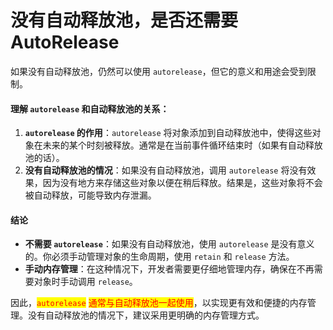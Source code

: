 # 没有自动释放池，是否还需要AutoRelease

如果没有自动释放池，仍然可以使用 `autorelease`，但它的意义和用途会受到限制。

#### 理解 `autorelease` 和自动释放池的关系：

1. **`autorelease` 的作用**：`autorelease` 将对象添加到自动释放池中，使得这些对象在未来的某个时刻被释放。通常是在当前事件循环结束时（如果有自动释放池的话）。
2. **没有自动释放池的情况**：如果没有自动释放池，调用 `autorelease` 将没有效果，因为没有地方来存储这些对象以便在稍后释放。结果是，这些对象将不会被自动释放，可能导致内存泄漏。

#### 结论

* **不需要 `autorelease`**：如果没有自动释放池，使用 `autorelease` 是没有意义的。你必须手动管理对象的生命周期，使用 `retain` 和 `release` 方法。
* **手动内存管理**：在这种情况下，开发者需要更仔细地管理内存，确保在不再需要对象时手动调用 `release`。

因此，<mark style="color:red;">`autorelease`</mark> <mark style="color:red;"></mark><mark style="color:red;">通常与自动释放池一起使用</mark>，以实现更有效和便捷的内存管理。没有自动释放池的情况下，建议采用更明确的内存管理方式。
